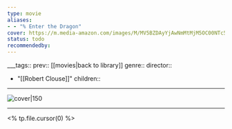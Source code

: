```yaml
---
type: movie
aliases:
- - "% Enter the Dragon"
cover: https://m.media-amazon.com/images/M/MV5BZDAyYjAwNmMtMjM5OC00NTc5LThmNjAtOTUxODQxOWYwOTE5XkEyXkFqcGc@._V1_SX300.jpg
status: todo
recommendedby:
---
```

___tags:: prev:: [[movies|back to library]]
genre::
director:: 
  - "[[Robert Clouse]]"
children::
___
![cover|150](https://m.media-amazon.com/images/M/MV5BZDAyYjAwNmMtMjM5OC00NTc5LThmNjAtOTUxODQxOWYwOTE5XkEyXkFqcGc@._V1_SX300.jpg)
___
<% tp.file.cursor(0) %>
